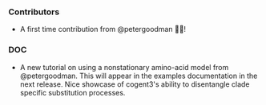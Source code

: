 <!--
A new scriv changelog fragment.

Uncomment the section that is right (remove the HTML comment wrapper).
-->

### Contributors

- A first time contribution from @petergoodman 🚀🎉!

<!--
### ENH

- A bullet item for the ENH category.

-->
<!--
### BUG

- A bullet item for the BUG category.

-->
### DOC

- A new tutorial on using a nonstationary amino-acid model from @petergoodman.
  This will appear in the examples documentation in the next release. Nice
  showcase of cogent3's ability to disentangle clade specific substitution
  processes.

<!--
### Deprecations

- A bullet item for the Deprecations category.

-->
<!--
### Discontinued

- A bullet item for the Discontinued category.

-->
